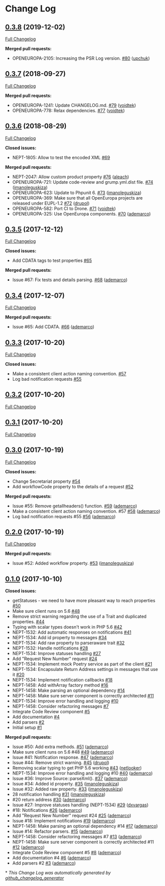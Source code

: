 # Change Log

## [0.3.8](https://github.com/ec-europa/oe-poetry-client/tree/0.3.8) (2019-12-02)
[Full Changelog](https://github.com/ec-europa/oe-poetry-client/compare/0.3.7...0.3.8)

**Merged pull requests:**

- OPENEUROPA-2105: Increasing the PSR Log version. [\#80](https://github.com/ec-europa/oe-poetry-client/pull/80) ([upchuk](https://github.com/upchuk))

## [0.3.7](https://github.com/ec-europa/oe-poetry-client/tree/0.3.7) (2018-09-27)
[Full Changelog](https://github.com/ec-europa/oe-poetry-client/compare/0.3.6...0.3.7)

**Merged pull requests:**

- OPENEUROPA-1241: Update CHANGELOG.md. [\#79](https://github.com/ec-europa/oe-poetry-client/pull/79) ([voidtek](https://github.com/voidtek))
- OPENEUROPA-778: Relax dependencies. [\#77](https://github.com/ec-europa/oe-poetry-client/pull/77) ([voidtek](https://github.com/voidtek))

## [0.3.6](https://github.com/ec-europa/oe-poetry-client/tree/0.3.6) (2018-08-29)
[Full Changelog](https://github.com/ec-europa/oe-poetry-client/compare/0.3.5...0.3.6)

**Closed issues:**

- NEPT-1805: Allow to test the encoded XML [\#69](https://github.com/ec-europa/oe-poetry-client/issues/69)

**Merged pull requests:**

- NEPT-2047: Allow custom product property [\#76](https://github.com/ec-europa/oe-poetry-client/pull/76) ([aleach](https://github.com/aleach))
- OPENEUROPA-721: Update code-review and grump.yml.dist file. [\#74](https://github.com/ec-europa/oe-poetry-client/pull/74) ([imanoleguskiza](https://github.com/imanoleguskiza))
- OPENEUROPA-623: Update to Phpunit 6. [\#73](https://github.com/ec-europa/oe-poetry-client/pull/73) ([imanoleguskiza](https://github.com/imanoleguskiza))
- OPENEUROPA-369: Make sure that all OpenEuropa projects are released under EUPL-1.2 [\#72](https://github.com/ec-europa/oe-poetry-client/pull/72) ([drupol](https://github.com/drupol))
- OPENEUROPA-582: Port CI to Drone. [\#71](https://github.com/ec-europa/oe-poetry-client/pull/71) ([voidtek](https://github.com/voidtek))
- OPENEUROPA-325: Use OpenEuropa components. [\#70](https://github.com/ec-europa/oe-poetry-client/pull/70) ([ademarco](https://github.com/ademarco))

## [0.3.5](https://github.com/ec-europa/oe-poetry-client/tree/0.3.5) (2017-12-12)
[Full Changelog](https://github.com/ec-europa/oe-poetry-client/compare/0.3.4...0.3.5)

**Closed issues:**

- Add CDATA tags to test properties [\#65](https://github.com/ec-europa/oe-poetry-client/issues/65)

**Merged pull requests:**

- Issue \#67: Fix tests and details parsing. [\#68](https://github.com/ec-europa/oe-poetry-client/pull/68) ([ademarco](https://github.com/ademarco))

## [0.3.4](https://github.com/ec-europa/oe-poetry-client/tree/0.3.4) (2017-12-07)
[Full Changelog](https://github.com/ec-europa/oe-poetry-client/compare/0.3.3...0.3.4)

**Merged pull requests:**

- Issue \#65: Add CDATA. [\#66](https://github.com/ec-europa/oe-poetry-client/pull/66) ([ademarco](https://github.com/ademarco))

## [0.3.3](https://github.com/ec-europa/oe-poetry-client/tree/0.3.3) (2017-10-20)
[Full Changelog](https://github.com/ec-europa/oe-poetry-client/compare/0.3.2...0.3.3)

**Closed issues:**

- Make a consistent client action naming convention. [\#57](https://github.com/ec-europa/oe-poetry-client/issues/57)
- Log bad notification requests [\#55](https://github.com/ec-europa/oe-poetry-client/issues/55)

## [0.3.2](https://github.com/ec-europa/oe-poetry-client/tree/0.3.2) (2017-10-20)
[Full Changelog](https://github.com/ec-europa/oe-poetry-client/compare/0.3.1...0.3.2)

## [0.3.1](https://github.com/ec-europa/oe-poetry-client/tree/0.3.1) (2017-10-20)
[Full Changelog](https://github.com/ec-europa/oe-poetry-client/compare/0.3.0...0.3.1)

## [0.3.0](https://github.com/ec-europa/oe-poetry-client/tree/0.3.0) (2017-10-19)
[Full Changelog](https://github.com/ec-europa/oe-poetry-client/compare/0.2.0...0.3.0)

**Closed issues:**

- Change Secretariat property [\#54](https://github.com/ec-europa/oe-poetry-client/issues/54)
- Add workflowCode property to the details of a request [\#52](https://github.com/ec-europa/oe-poetry-client/issues/52)

**Merged pull requests:**

- Issue \#55: Remove getallheaders\(\) function. [\#59](https://github.com/ec-europa/oe-poetry-client/pull/59) ([ademarco](https://github.com/ademarco))
- Make a consistent client action naming convention. \#57 [\#58](https://github.com/ec-europa/oe-poetry-client/pull/58) ([ademarco](https://github.com/ademarco))
- Log bad notification requests \#55 [\#56](https://github.com/ec-europa/oe-poetry-client/pull/56) ([ademarco](https://github.com/ademarco))

## [0.2.0](https://github.com/ec-europa/oe-poetry-client/tree/0.2.0) (2017-10-19)
[Full Changelog](https://github.com/ec-europa/oe-poetry-client/compare/0.1.0...0.2.0)

**Merged pull requests:**

- Issue \#52: Added workflow property. [\#53](https://github.com/ec-europa/oe-poetry-client/pull/53) ([imanoleguskiza](https://github.com/imanoleguskiza))

## [0.1.0](https://github.com/ec-europa/oe-poetry-client/tree/0.1.0) (2017-10-10)
**Closed issues:**

- getStatuses - we need to have more pleasant way to reach properties [\#50](https://github.com/ec-europa/oe-poetry-client/issues/50)
- Make sure client runs on 5.6 [\#48](https://github.com/ec-europa/oe-poetry-client/issues/48)
- Remove strict warning regarding the use of a Trait and duplicated properties. [\#44](https://github.com/ec-europa/oe-poetry-client/issues/44)
- Typing with scalar types doesn't work in PHP 5.6 [\#42](https://github.com/ec-europa/oe-poetry-client/issues/42)
- NEPT-1532: Add automatic responses on notifications [\#41](https://github.com/ec-europa/oe-poetry-client/issues/41)
- NEPT-1534: Add id property to messages [\#34](https://github.com/ec-europa/oe-poetry-client/issues/34)
- NEPT-1534: Add raw property to parseraware trait [\#32](https://github.com/ec-europa/oe-poetry-client/issues/32)
- NEPT-1532: Handle notifications [\#28](https://github.com/ec-europa/oe-poetry-client/issues/28)
- NEPT-1534: Improve statuses handling [\#27](https://github.com/ec-europa/oe-poetry-client/issues/27)
- Add "Request New Number" request [\#24](https://github.com/ec-europa/oe-poetry-client/issues/24)
- NEPT-1534: Implement mock Poetry service as part of the client [\#21](https://github.com/ec-europa/oe-poetry-client/issues/21)
- NEPT-1534: Encapsulate Return Address settings in messages that use it [\#20](https://github.com/ec-europa/oe-poetry-client/issues/20)
- NEPT-1534: Implement notification callbacks [\#18](https://github.com/ec-europa/oe-poetry-client/issues/18)
- NEPT-1458: Add withArray factory method [\#16](https://github.com/ec-europa/oe-poetry-client/issues/16)
- NEPT-1458: Make parsing an optional dependency [\#14](https://github.com/ec-europa/oe-poetry-client/issues/14)
- NEPT-1458: Make sure server component is correctly architected [\#11](https://github.com/ec-europa/oe-poetry-client/issues/11)
- NEPT-1534: Improve error handling and logging [\#10](https://github.com/ec-europa/oe-poetry-client/issues/10)
- NEPT-1458: Consider refactoring messages [\#7](https://github.com/ec-europa/oe-poetry-client/issues/7)
- Integrate Code Review component [\#5](https://github.com/ec-europa/oe-poetry-client/issues/5)
- Add documentation [\#4](https://github.com/ec-europa/oe-poetry-client/issues/4)
- Add parsers [\#2](https://github.com/ec-europa/oe-poetry-client/issues/2)
- Initial setup [\#1](https://github.com/ec-europa/oe-poetry-client/issues/1)

**Merged pull requests:**

- Issue \#50: Add extra methods. [\#51](https://github.com/ec-europa/oe-poetry-client/pull/51) ([ademarco](https://github.com/ademarco))
- Make sure client runs on 5.6 \#48 [\#49](https://github.com/ec-europa/oe-poetry-client/pull/49) ([ademarco](https://github.com/ademarco))
- Issue \#41: Notification response. [\#47](https://github.com/ec-europa/oe-poetry-client/pull/47) ([ademarco](https://github.com/ademarco))
- Issue \#44: Remove strict warning. [\#45](https://github.com/ec-europa/oe-poetry-client/pull/45) ([drupol](https://github.com/drupol))
- Removing scalar typing to get PHP 5.6 working [\#43](https://github.com/ec-europa/oe-poetry-client/pull/43) ([netlooker](https://github.com/netlooker))
- NEPT-1534: Improve error handling and logging \#10 [\#40](https://github.com/ec-europa/oe-poetry-client/pull/40) ([ademarco](https://github.com/ademarco))
- Issue \#36: Improve Source::parseXml\(\). [\#37](https://github.com/ec-europa/oe-poetry-client/pull/37) ([ademarco](https://github.com/ademarco))
- Issue \#34: Added id property. [\#35](https://github.com/ec-europa/oe-poetry-client/pull/35) ([imanoleguskiza](https://github.com/imanoleguskiza))
- Issue \#32: Added raw property. [\#33](https://github.com/ec-europa/oe-poetry-client/pull/33) ([imanoleguskiza](https://github.com/imanoleguskiza))
- 28 notification handling [\#31](https://github.com/ec-europa/oe-poetry-client/pull/31) ([imanoleguskiza](https://github.com/imanoleguskiza))
- \#20 return address [\#30](https://github.com/ec-europa/oe-poetry-client/pull/30) ([ademarco](https://github.com/ademarco))
- Issue \#27: Improve statuses handling \(NEPT-1534\) [\#29](https://github.com/ec-europa/oe-poetry-client/pull/29) ([dxvargas](https://github.com/dxvargas))
- \#18: Notifications [\#26](https://github.com/ec-europa/oe-poetry-client/pull/26) ([ademarco](https://github.com/ademarco))
- Add "Request New Number" request \#24 [\#25](https://github.com/ec-europa/oe-poetry-client/pull/25) ([ademarco](https://github.com/ademarco))
- Issue \#18: Implement notifications [\#19](https://github.com/ec-europa/oe-poetry-client/pull/19) ([ademarco](https://github.com/ademarco))
- NEPT-1458: Make parsing an optional dependency \#14 [\#17](https://github.com/ec-europa/oe-poetry-client/pull/17) ([ademarco](https://github.com/ademarco))
- Issue \#14: Refactor parsers. [\#15](https://github.com/ec-europa/oe-poetry-client/pull/15) ([ademarco](https://github.com/ademarco))
- NEPT-1458: Consider refactoring messages \#7 [\#13](https://github.com/ec-europa/oe-poetry-client/pull/13) ([ademarco](https://github.com/ademarco))
- NEPT-1458: Make sure server component is correctly architected \#11 [\#12](https://github.com/ec-europa/oe-poetry-client/pull/12) ([ademarco](https://github.com/ademarco))
- Integrate Code Review component \#5 [\#8](https://github.com/ec-europa/oe-poetry-client/pull/8) ([ademarco](https://github.com/ademarco))
- Add documentation \#4 [\#6](https://github.com/ec-europa/oe-poetry-client/pull/6) ([ademarco](https://github.com/ademarco))
- Add parsers \#2 [\#3](https://github.com/ec-europa/oe-poetry-client/pull/3) ([ademarco](https://github.com/ademarco))



\* *This Change Log was automatically generated by [github_changelog_generator](https://github.com/skywinder/Github-Changelog-Generator)*